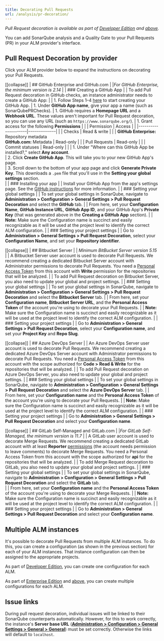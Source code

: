 ```yaml
---
title: Decorating Pull Requests
url: /analysis/pr-decoration/
---
```


_Pull Request decoration is available as part of [Developer Edition](https://redirect.sonarsource.com/editions/developer.html) and [above](https://www.sonarsource.com/plans-and-pricing/)._

You can add SonarQube analysis and a Quality Gate to your Pull Requests (PR) in your ALM provider's interface.

## Pull Request Decoration by provider

Click your ALM provider below to expand the instructions on decorating your Pull Requests.

[[collapse]]
| ## GitHub Enterprise and GitHub.com
|
|*For GitHub Enterprise, the minimum version is 2.14*
|
| ### Creating a GitHub App
|
| To add Pull Request decoration in GitHub checks, an instance administrator needs to create a GitHub App:
|
| 1. Follow Steps 1–4 [here](https://developer.github.com/apps/building-github-apps/creating-a-github-app/) to start creating your GitHub App.
| 1. Under **GitHub App name**, give your app a name (such as SonarQubePRChecks).
| 1. GitHub requires a **Homepage URL** and a **Webhook URL**. These values aren't important for Pull Request decoration, so you can use any URL (such as `https://www.sonarqube.org/`).
| 1. Grant access for the following **Permissions**
|
|	| Permission          | Access       |
|	|---------------------|--------------|
|	| Checks              | Read & write |
|	| **GitHub Enterprise:** Repository metadata <br/> **GitHub.com:** Metadata | Read-only    |
|	| Pull Requests       | Read-only    |
|	| Commit statuses     | Read-only    |
|
| 1. Under "Where can this GitHub App be installed?," select **Any account**.  
| 2. Click **Create GitHub App**. This will take you to your new GitHub App's page.  
| 3. Scroll down to the bottom of your app page and click **Generate Private Key**. This downloads a `.pem` file that you'll use in the **Setting your global settings** section.  
|
| ### Installing your app 
|
| Install your GitHub App from the app's settings page. See the [GitHub instructions](https://developer.github.com/apps/installing-github-apps/) for more information.
|
| ### Setting your global settings
|
| To set your global settings in SonarQube, navigate to **Administration > Configuration > General Settings > Pull Request Decoration** and select the **GitHub** tab.
|
| From here, set your **Configuration Name**, **GitHub Instance URL**, **GitHub App ID**, and your GitHub App's **Private Key** (that was generated above in the **Creating a GitHub App** section).
|
| **Note:** Make sure the Configuration name is succinct and easily recognizable as it will be used at the project level to identify the correct ALM configuration.
|
| ### Setting your project settings
|
| Go to **Administration > General Settings > Pull Request Decoration**, select your **Configuration Name**, and set your **Repository identifier**.

[[collapse]]
| ## Bitbucket Server
|
| *Minimum BitBucket Server version 5.15*
|
| A Bitbucket Server user account is used to decorate Pull Requests. We recommend creating a dedicated Bitbucket Server account with Administrator permissions to decorate Pull Requests. You need a [Personal Access Token](https://confluence.atlassian.com/bitbucketserver0515/personal-access-tokens-961275199.html) from this account with **Write** permission for the repositories that will be analyzed.
|
| To add Pull Request decoration on Bitbucket Server, you also need to update your global and project settings. 
|
| ### Setting your global settings
|
| To set your global settings in SonarQube, navigate to **Administration > Configuration > General Settings > Pull Request Decoration** and select the **Bitbucket Server** tab.
|
| From here, set your  **Configuration name**, **Bitbucket Server URL**, and the **Personal Access Token** of the account you're using to decorate your Pull Requests.
|
| **Note:** Make sure the Configuration name is succinct and easily recognizable as it will be used at the project level to identify the correct ALM configuration.
|
| ### Setting your project settings
|
| Go to **Administration > General Settings > Pull Request Decoration**, select your **Configuration name**, and set your **Project Key** and **Repo Slug**.

[[collapse]]
| ## Azure DevOps Server
|
| An Azure DevOps Server user account is used to decorate Pull Requests. We recommend creating a dedicated Azure DevOps Server account with Administrator permissions to decorate Pull Requests. You need a [Personal Access Token](https://docs.microsoft.com/en-us/azure/devops/organizations/accounts/use-personal-access-tokens-to-authenticate?view=tfs-2017&tabs=preview-page) from this account with the scope authorized for **Code > Read & Write** for the repositories that will be analyzed.
|
| To add Pull Request decoration on Azure DevOps Server, you also need to update your global and project settings. 
|
| ### Setting your global settings
|
| To set your global settings in SonarQube, navigate to **Administration > Configuration > General Settings > Pull Request Decoration** and select the **Azure DevOps Server** tab.
|
| From here, set your **Configuration name** and the **Personal Access Token** of the account you're using to decorate your Pull Requests.
|
| **Note:** Make sure the Configuration name is succinct and easily recognizable as it will be used at the project level to identify the correct ALM configuration.
|
| ### Setting your project settings
|
| Go to **Administration > General Settings > Pull Request Decoration** and select your **Configuration name**.

[[collapse]]
| ## GitLab Self-Managed and GitLab.com
|
|*For GitLab Self-Managed, the minimum version is 11.7*
|
| A GitLab user account is used to decorate Merge Requests. We recommend creating a dedicated GitLab account with at least **Reporter** [permissions](https://docs.gitlab.com/ee/user/permissions.html) (the account needs permission to leave comments) to decorate Merge Requests. You need a Personal Access Token from this account with the scope authorized for **api** for the repositories that will be analyzed.
|
| To add Merge Request decoration to GitLab, you also need to update your global and project settings.
|
| ### Setting your global settings
|
| To set your global settings in SonarQube, navigate to **Administration > Configuration > General Settings > Pull Request Decoration** and select the **GitLab** tab.  
|
| From here, set your **Configuration name** and the **Personal Access Token** of the account you're using to decorate your Merge Requests.
|
| **Note:** Make sure the Configuration name is succinct and easily recognizable as it will be used at the project level to identify the correct ALM configuration.
|
| ### Setting your project settings
|
| Go to **Administration > General Settings > Pull Request Decoration** and select your **Configuration name**.

## Multiple ALM instances

It's possible to decorate Pull Requests from multiple ALM instances. To do this, you can create a configuration (as shown in the previous section) for each of your ALM instances. That instance configuration can then be assigned to the appropriate projects.

As part of [Developer Edition](https://redirect.sonarsource.com/editions/developer.html), you can create one configuration for each ALM. 

As part of [Enterprise Edition](https://redirect.sonarsource.com/editions/enterprise.html) and [above](https://www.sonarsource.com/plans-and-pricing/), you can create multiple configurations for each ALM.

## Issue links
During pull request decoration, individual issues will be linked to their SonarQube counterparts automatically. However, for this to work correctly, the instance's **Server base URL** (**[Administration > Configuration > General Settings > General > General](/#sonarqube-admin#/admin/settings/)**) must be set correctly. Otherwise the links will default to `localhost`.
